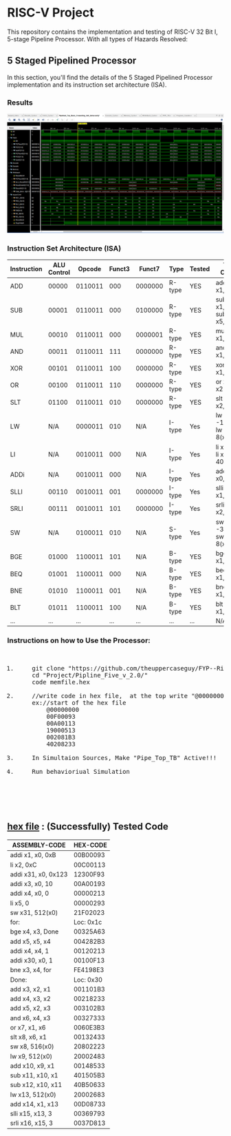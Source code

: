 # RISC-V Project

This repository contains the implementation and testing of RISC-V 32 Bit I, 5-stage Pipeline Processor. With all types of Hazards Resolved:

## 5 Staged Pipelined Processor

In this section, you'll find the details of the 5 Staged Pipelined Processor implementation and its instruction set architecture (ISA).

### Results
![Image](../Media/FiveStagePiplined/Results/Data_Hazards_Compleltly_Solve.png)

### Instruction Set Architecture (ISA)

| Instruction | ALU Control | Opcode | Funct3 | Funct7 | Type   | Tested | Test Cases                   |
|-------------|--------|--------|--------|--------|--------|--------|-------------------------------    |
| ADD         | 00000 | 0110011 | 000    | 0000000| R-type | YES    | add x3, x1, x2                      |
| SUB         | 00001 | 0110011 | 000    | 0100000| R-type | YES    | sub x4, x1, x2 <br>sub x5,x2,x1     |
| MUL         | 00010 | 0110011 | 000    | 0000001| R-type | YES    | mul x6, x1, x2     |
| AND         | 00011 | 0110011 | 111    | 0000000| R-type | YES    | and x6, x1, x2                      |
| XOR         | 00101 | 0110011 | 100    | 0000000| R-type | YES    | xor x10, x1, x2                          |
| OR          | 00100 | 0110011 | 110    | 0000000| R-type | YES    | or x7, x1, x2                       |
| SLT         | 01100 | 0110011 | 010    | 0000000| R-type | YES    | slt x11, x2, x1                         |
| LW          |  N/A  | 0000011 | 010    | N/A    | I-type | Yes    | lw x25 -11(x31)<br>lw x12,  8(x10)|
| LI          |  N/A  | 0010011 | 000    | N/A    | I-type | Yes    | li x2, -2 <br>li x10, 400         |
| ADDi        |  N/A  | 0010011 | 000    | N/A    | I-type | Yes    | addi x1, x0, 15                   |
| SLLI        | 00110 | 0010011 | 001    | 0000000| I-type | Yes    | slli x12, x1, 3 |
| SRLI        | 00111 | 0010011 | 101    | 0000000| I-type | Yes    |srli x13, x2, 3       |
| SW          |  N/A  | 0100011 | 010    | N/A    | S-type | Yes    | sw x6, -3(x31)<br>sw x4,  8(x10)  |
| BGE         | 01000 | 1100011 | 101    | N/A    | B-type | YES    | bge x2, x1, -56                       |
| BEQ         | 01001 | 1100011 | 000    | N/A    | B-type | YES    | beq x1, x1, 56                           |
| BNE         | 01010 | 1100011 | 001    | N/A    | B-type | YES    |bne x2, x1, 12                          |
| BLT         | 01011 | 1100011 | 100    | N/A    | B-type | YES    | blt x2, x1, test2                          |
| ...         |  ...  | ...     | ...    | ...    | ...    | ...    | N/A                               |

### Instructions on how to Use the Processor:


<pre><ol>
<li>    git clone "https://github.com/theuppercaseguy/FYP--Risc-V-32-bit-Matrix-Mac"
    cd "Project/Pipline_Five_v_2.0/"
    code memfile.hex</li>
<li>    //write code in hex file,  at the top write "@00000000".
    ex://start of the hex file
        @00000000
        00F00093
        00A00113
        19000513
        002081B3
        40208233 </li>
<li>    In Simultaion Sources, Make "Pipe_Top_TB" Active!!!</li>
<li>    Run behavioriual Simulation</li></ol>
    

    
</pre>

## [hex file](../../Project/Pipline_Five_v_2.0/memfile.hex) : (Successfully) Tested Code
| ASSEMBLY-CODE | HEX-CODE |
|------------------------|-----------|
|addi x1, x0, 0xB       |00B00093
|li x2, 0xC             |00C00113
|addi x31, x0, 0x123    |12300F93
|addi x3, x0, 10        |00A00193
|addi x4, x0, 0         |00000213
|li x5, 0               |00000293
|sw x31, 512(x0)        |21F02023
|for:                   |Loc: 0x1c
|bge x4, x3, Done       |00325A63
|add x5, x5, x4         |004282B3
|addi x4, x4, 1         |00120213
|addi x30, x0, 1        |00100F13
|bne x3, x4, for        |FE4198E3
|Done:                  |Loc: 0x30
|add x3, x2, x1         |001101B3
|add x4, x3, x2         |00218233
|add x5, x2, x3         |003102B3
|and x6, x4, x3         |00327333
|or x7, x1, x6          |0060E3B3
|slt x8, x6, x1         |00132433
|sw x8, 516(x0)         |20802223
|lw x9, 512(x0)         |20002483
|add x10, x9, x1        |00148533
|sub x11, x10, x1       |401505B3
|sub x12, x10, x11      |40B50633
|lw x13, 512(x0)        |20002683
|add x14, x1, x13       |00D08733
|slli x15, x13, 3       |00369793
|srli x16, x15, 3       |0037D813




